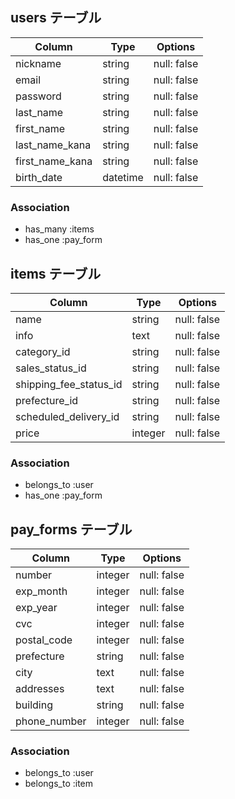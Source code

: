 
## users テーブル
| Column             | Type     | Options     |
| ------------------ | ------   | ----------- |
| nickname           |  string  | null: false |
| email              |  string  | null: false |
| password           |  string  | null: false |
| last_name          |  string  | null: false |
| first_name         |  string  | null: false |
| last_name_kana     |  string  | null: false |
| first_name_kana    |  string  | null: false |
| birth_date         | datetime | null: false |

### Association
- has_many :items
- has_one :pay_form


## items テーブル
| Column                 | Type     | Options     |
| ------------------     | ------   | ----------- |
| name                   |  string  | null: false |
| info                   |  text    | null: false |
| category_id            |  string  | null: false |
| sales_status_id        |  string  | null: false |
| shipping_fee_status_id |  string  | null: false |
| prefecture_id          |  string  | null: false |
| scheduled_delivery_id  |  string  | null: false |
| price                  |  integer | null: false |


### Association
- belongs_to :user
- has_one :pay_form


## pay_forms テーブル
| Column             | Type     | Options     |
| ------------------ | ------   | ----------- |
| number             | integer  | null: false |
| exp_month          | integer  | null: false |
| exp_year           | integer  | null: false |
| cvc                | integer  | null: false |
| postal_code        | integer  | null: false |
| prefecture         | string   | null: false |
| city               | text     | null: false |
| addresses          | text     | null: false |
| building           | string   | null: false |
| phone_number       | integer  | null: false |

### Association
- belongs_to :user
- belongs_to :item












<!-- # README

This README would normally document whatever steps are necessary to get the
application up and running.

Things you may want to cover:

* Ruby version

* System dependencies

* Configuration

* Database creation

* Database initialization

* How to run the test suite

* Services (job queues, cache servers, search engines, etc.)

* Deployment instructions

* ... -->
